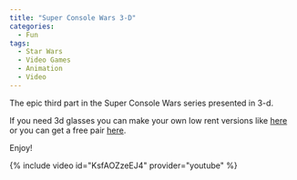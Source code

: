 ```yaml
---
title: "Super Console Wars 3-D"
categories:
  - Fun
tags:
  - Star Wars
  - Video Games
  - Animation
  - Video
---
```


The epic third part in the Super Console Wars series presented in 3-d.

If you need 3d glasses you can make your own low rent versions like [here](http://www.metacafe.com/watch/807306/make_3d_picture_glasses_fast_and_easy) or you can get a free pair [here](http://www.rainbowsymphony.com/freestuff.html).

Enjoy!

{% include video id="KsfAOZzeEJ4" provider="youtube" %}

